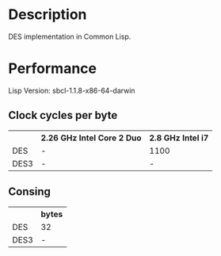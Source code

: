 # Description
DES implementation in Common Lisp.

# Performance
Lisp Version: sbcl-1.1.8-x86-64-darwin

## Clock cycles per byte
<table>
<tr><th></th> <th>2.26 GHz Intel Core 2 Duo</th> <th>2.8 GHz Intel i7</th></tr>
<tr><td>DES </td> <td>-</td> <td>1100</td></tr>
<tr><td>DES3</td> <td>-</td> <td>-</td></tr>
</table>

## Consing
<table>
<tr><th></th> <th>bytes</th></tr>
<tr><td>DES </td> <td>32</td></tr>
<tr><td>DES3</td> <td>-</td></tr>
</table>
